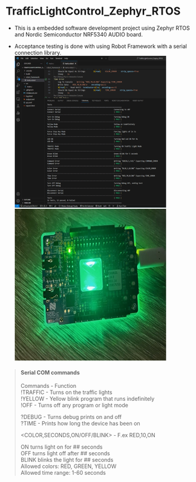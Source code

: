 # TrafficLightControl_Zephyr_RTOS

* This is a embedded software development project using Zephyr RTOS and Nordic Semiconductor NRF5340 AUDIO board.  
  
* Acceptance testing is done with using Robot Framework with a serial connection library.
<img src="/files/Robot_Framework_SS.png" alt="Screenshot of completed test." style="height: 400px; width:400px;"/> <img src="/files/nRF5340Audio_board.jpg" alt="Picture of the Nordic Semiconductor Development Kit" style="height: 400px; width:400px;"/>
  
  
> #### Serial COM commands  
> Commands - Function  
> !TRAFFIC - Turns on the traffic lights  
> !YELLOW - Yellow blink program that runs indefinitely  
> !OFF - Turns off any program or light mode  
>   
> ?DEBUG - Turns debug prints on and off  
> ?TIME - Prints how long the device has been on  
>   
> <COLOR,SECONDS,ON/OFF/BLINK> - F.ex RED,10,ON  
> 
> ON turns light on for ## seconds  
> OFF turns light off after ## seconds       
> BLINK blinks the light for ## seconds  
> Allowed colors: RED, GREEN, YELLOW  
> Allowed time range: 1-60 seconds  
